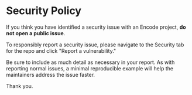 # Security Policy

If you think you have identified a security issue with an Encode project, **do not open a public issue**.

To responsibly report a security issue, please navigate to the Security tab for the repo and click "Report a vulnerability."

Be sure to include as much detail as necessary in your report. As with reporting normal issues, a minimal reproducible example will help the maintainers address the issue faster.

Thank you.
